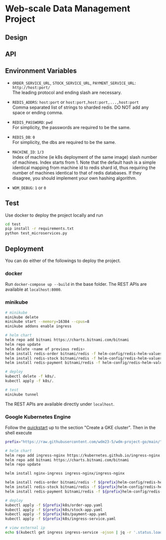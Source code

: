 # Web-scale Data Management Project

## Design


## API


## Environment Variables
- `ORDER_SERVICE_URL`, `STOCK_SERVICE_URL`, `PAYMENT_SERVICE_URL`: `http://host:port/`  
  The leading protocol and ending slash are necessary.

- `REDIS_ADDRS`: `host:port` or `host:port,host:port,...,host:port`  
  Comma separated list of strings to sharded redis. DO NOT add any space or ending comma.

- `REDIS_PASSWORD`: `pwd`  
  For simplicity, the passwords are required to be the same.

- `REDIS_DB`: `0`  
  For simplicity, the dbs are required to be the same.

- `MACHINE_ID`: `1/3`  
  Index of machine (ie k8s deployment of the same image) slash number of machines. Index starts from 1. Note that the default hash is a simple identical mapping from machine id to redis shard id, thus requiring the number of machines identical to that of redis databases. If they disagree, you should implement your own hashing algorithm.

- `WDM_DEBUG`: `1` or `0`  



## Test
Use docker to deploy the project locally and run
```bash
cd test
pip install -r requirements.txt
python test_microservices.py
```


## Deployment
You can do either of the followings to deploy the project.


### docker
Run `docker-compose up --build` in the base folder. The REST APIs are available at `localhost:8000`.


### minikube
```bash
# minikube
minikube delete
minikube start --memory=16384 --cpus=8
minikube addons enable ingress

# helm chart
helm repo add bitnami https://charts.bitnami.com/bitnami
helm repo update
helm delete <name of previous redis>
helm install redis-order bitnami/redis -f helm-config/redis-helm-values.yaml
helm install redis-stock bitnami/redis -f helm-config/redis-helm-values.yaml
helm install redis-payment bitnami/redis -f helm-config/redis-helm-values.yaml

# deploy
kubectl delete -f k8s/.
kubectl apply -f k8s/.

# test
minikube tunnel
```

The REST APIs are available directly under `localhost`.


### Google Kubernetes Engine
Follow the [quickstart](https://cloud.google.com/kubernetes-engine/docs/deploy-app-cluster) up to the section "Create a GKE cluster". Then in the shell execute
```bash
prefix="https://raw.githubusercontent.com/wdm23-5/wdm-project-go/main/"

# helm chart
helm repo add ingress-nginx https://kubernetes.github.io/ingress-nginx
helm repo add bitnami https://charts.bitnami.com/bitnami
helm repo update

helm install nginx-ingress ingress-nginx/ingress-nginx

helm install redis-order bitnami/redis -f ${prefix}helm-config/redis-helm-values.yaml
helm install redis-stock bitnami/redis -f ${prefix}helm-config/redis-helm-values.yaml
helm install redis-payment bitnami/redis -f ${prefix}helm-config/redis-helm-values.yaml

# deploy
kubectl apply -f ${prefix}k8s/order-app.yaml
kubectl apply -f ${prefix}k8s/stock-app.yaml
kubectl apply -f ${prefix}k8s/payment-app.yaml
kubectl apply -f ${prefix}k8s/ingress-service.yaml

# view external ip
echo $(kubectl get ingress ingress-service -ojson | jq -r '.status.loadBalancer.ingress[].ip')
```
